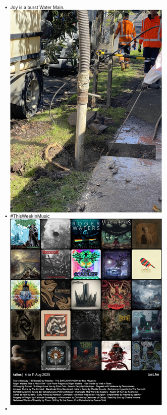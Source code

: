 - Joy is a burst Water Main.
  ![IMG_3816.jpeg](../assets/IMG_3816_1754878892362_0.jpeg)
- #ThisWeekInMusic
  ![LastFM-2025-08-11.jpeg](../assets/LastFM-2025-08-11_1754886618006_0.jpeg)
-